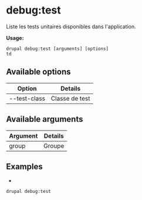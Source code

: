 # debug:test
Liste les tests unitaires disponibles dans l'application.

**Usage:**
```
drupal debug:test [arguments] [options]
td
```

## Available options
Option | Details
-------|-------------
--test-class | Classe de test

## Available arguments
Argument | Details
---------|-------------
group | Groupe

## Examples
* 
```
drupal debug:test
```

